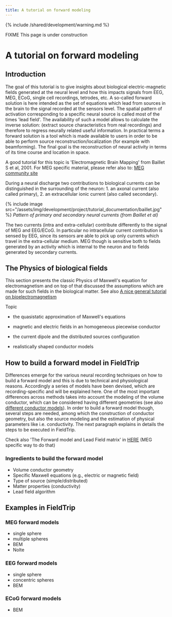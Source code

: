 ```yaml
---
title: A tutorial on forward modeling
---
```


{% include /shared/development/warning.md %}

FIXME This page is under construction

# A tutorial on forward modeling

## Introduction

The goal of this tutorial is to give insights about biological electric-magnetic fields generated at the neural level and how this impacts signals from EEG, MEG, ECoG, single cell recordings, tetrodes, etc. A so-called forward solution is here intended as the set of equations which lead from sources in the brain to the signal recorded at the sensors level. The spatial pattern of activation corresponding to a specific neural source is called most of the times 'lead field'. The availability of such a model allows to calculate the inverse solution: (extract source characteristics from real recordings) and therefore to regress neurally related useful information.
In practical terms a forward solution is a tool which is made available to users in order to be able to perform source reconstruction/localization (for example with beamforming). The final goal is the reconstruction of neural activity in terms of its time course and location in space.

A good tutorial for this topic is 'Electromagnetic Brain Mapping' from Baillet S et al, 2001.
For MEG specific material, please refer also to: [MEG community site](http://megcommunity.org/index.php?option=com_content&view=article&id=27&Itemid=13)

During a neural discharge two contributions to biological currents can be distinguished in the surrounding of the neuron: 1. an axonal current (also called primary), 2. an extracellular ionic current (also called secondary).

{% include image src="/assets/img/development/project/tutorial_documentation/baillet.jpg" %}
_Pattern of primary and secondary neural currents (from Baillet et al)_

The two currents (intra and extra-cellular) contribute differently to the signal of MEG and EEG/ECoG.
In particular no intracellular current contribution is sensed by EEG, since its sensors are able to pick up
only currents which travel in the extra-cellular medium. MEG though is sensitive both to fields generated by an activity which is internal to the neuron and to fields generated by secondary currents.

## The Physics of biological fields

This section presents the classic Physics of Maxwell's equation for electromagnetism and on top of that discussed the assumptions which are made for such fields in the biological matter.
See also [A nice general tutorial on bioelectromagnetism](http://www.bem.fi/book/index.htm)

Topic

- the quasistatic approximation of Maxwell's equations

- magnetic and electric fields in an homogeneous piecewise conductor

- the current dipole and the distributed sources configuration

- realistically shaped conductor models

## How to build a forward model in FieldTrip

Differences emerge for the various neural recording techniques on how to build a forward model and this is due to technical and physiological reasons. Accordingly a series of models have been devised, which are recording-specific and will be explained here.
One of the most important differences across methods takes into account the modeling of the volume conductor, which can be considered having different geometries (see also [different conductor models](/example/make_leadfields_using_different_headmodels)). In order to build a forward model though, several steps are needed, among which the construction of conductor geometry, but also the source modeling and the estimation of physical parameters like i.e. conductivity. The next paragraph explains in details the steps to be executed in FieldTrip.

Check also 'The Forward model and Lead Field matrix' in [HERE](https://www.fieldtriptoolbox.org/tutorial/beamformer) (MEG specific way to do that)

### Ingredients to build the forward model

- Volume conductor geometry
- Specific Maxwell equations (e.g., electric or magnetic field)
- Type of source (simple/distributed)
- Matter properties (conductivity)
- Lead field algorithm

## Examples in FieldTrip

### MEG forward models

- single sphere
- multiple spheres
- BEM
- Nolte

### EEG forward models

- single sphere
- concentric spheres
- BEM

### ECoG forward models

- BEM
